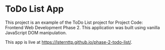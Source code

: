 # ToDo List App
This project is an example of the ToDo List project for Project Code: Frontend Web Development Phase 2. This application was built using vanilla JavaScript DOM manipulation.

This app is live at https://lsternttp.github.io/phase-2-todo-list/.
